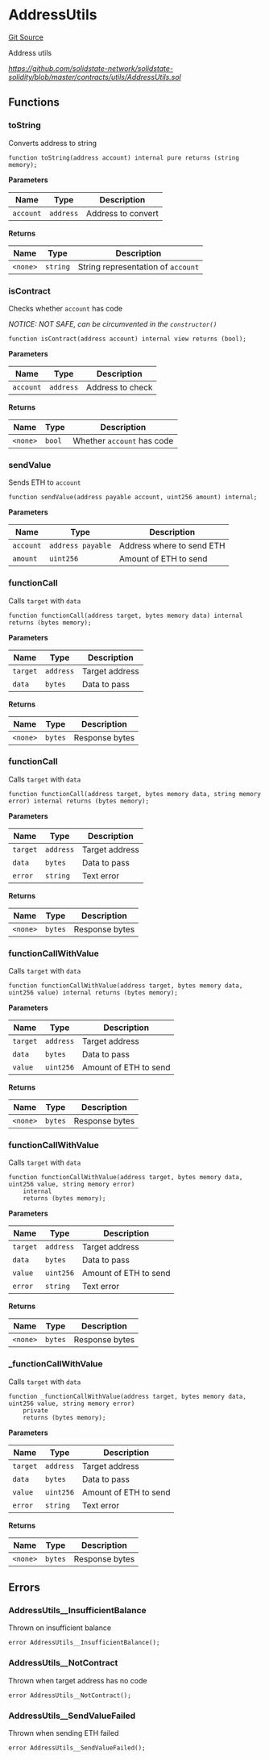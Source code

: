 # AddressUtils
[Git Source](https://github.com/ubiquity/ubiquity-dollar/blob/f1144a89dc33172d74d81f3cd65c216a8359d38b/src/dollar/libraries/AddressUtils.sol)

Address utils

*https://github.com/solidstate-network/solidstate-solidity/blob/master/contracts/utils/AddressUtils.sol*


## Functions
### toString

Converts address to string


```solidity
function toString(address account) internal pure returns (string memory);
```
**Parameters**

|Name|Type|Description|
|----|----|-----------|
|`account`|`address`|Address to convert|

**Returns**

|Name|Type|Description|
|----|----|-----------|
|`<none>`|`string`|String representation of `account`|


### isContract

Checks whether `account` has code

*NOTICE: NOT SAFE, can be circumvented in the `constructor()`*


```solidity
function isContract(address account) internal view returns (bool);
```
**Parameters**

|Name|Type|Description|
|----|----|-----------|
|`account`|`address`|Address to check|

**Returns**

|Name|Type|Description|
|----|----|-----------|
|`<none>`|`bool`|Whether `account` has code|


### sendValue

Sends ETH to `account`


```solidity
function sendValue(address payable account, uint256 amount) internal;
```
**Parameters**

|Name|Type|Description|
|----|----|-----------|
|`account`|`address payable`|Address where to send ETH|
|`amount`|`uint256`|Amount of ETH to send|


### functionCall

Calls `target` with `data`


```solidity
function functionCall(address target, bytes memory data) internal returns (bytes memory);
```
**Parameters**

|Name|Type|Description|
|----|----|-----------|
|`target`|`address`|Target address|
|`data`|`bytes`|Data to pass|

**Returns**

|Name|Type|Description|
|----|----|-----------|
|`<none>`|`bytes`|Response bytes|


### functionCall

Calls `target` with `data`


```solidity
function functionCall(address target, bytes memory data, string memory error) internal returns (bytes memory);
```
**Parameters**

|Name|Type|Description|
|----|----|-----------|
|`target`|`address`|Target address|
|`data`|`bytes`|Data to pass|
|`error`|`string`|Text error|

**Returns**

|Name|Type|Description|
|----|----|-----------|
|`<none>`|`bytes`|Response bytes|


### functionCallWithValue

Calls `target` with `data`


```solidity
function functionCallWithValue(address target, bytes memory data, uint256 value) internal returns (bytes memory);
```
**Parameters**

|Name|Type|Description|
|----|----|-----------|
|`target`|`address`|Target address|
|`data`|`bytes`|Data to pass|
|`value`|`uint256`|Amount of ETH to send|

**Returns**

|Name|Type|Description|
|----|----|-----------|
|`<none>`|`bytes`|Response bytes|


### functionCallWithValue

Calls `target` with `data`


```solidity
function functionCallWithValue(address target, bytes memory data, uint256 value, string memory error)
    internal
    returns (bytes memory);
```
**Parameters**

|Name|Type|Description|
|----|----|-----------|
|`target`|`address`|Target address|
|`data`|`bytes`|Data to pass|
|`value`|`uint256`|Amount of ETH to send|
|`error`|`string`|Text error|

**Returns**

|Name|Type|Description|
|----|----|-----------|
|`<none>`|`bytes`|Response bytes|


### _functionCallWithValue

Calls `target` with `data`


```solidity
function _functionCallWithValue(address target, bytes memory data, uint256 value, string memory error)
    private
    returns (bytes memory);
```
**Parameters**

|Name|Type|Description|
|----|----|-----------|
|`target`|`address`|Target address|
|`data`|`bytes`|Data to pass|
|`value`|`uint256`|Amount of ETH to send|
|`error`|`string`|Text error|

**Returns**

|Name|Type|Description|
|----|----|-----------|
|`<none>`|`bytes`|Response bytes|


## Errors
### AddressUtils__InsufficientBalance
Thrown on insufficient balance


```solidity
error AddressUtils__InsufficientBalance();
```

### AddressUtils__NotContract
Thrown when target address has no code


```solidity
error AddressUtils__NotContract();
```

### AddressUtils__SendValueFailed
Thrown when sending ETH failed


```solidity
error AddressUtils__SendValueFailed();
```

